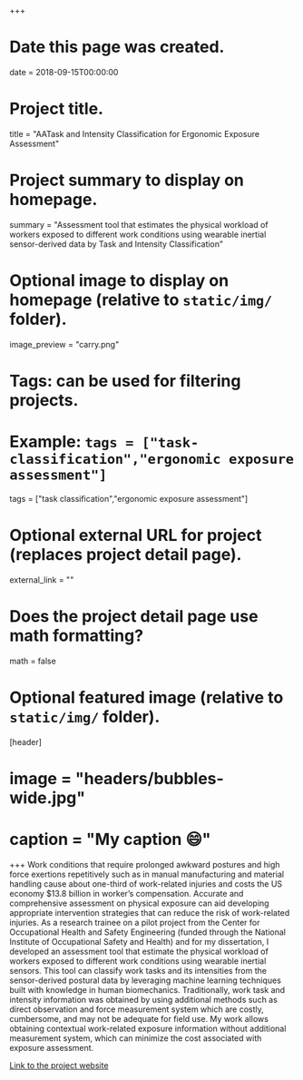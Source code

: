 

+++
# Date this page was created.
date = 2018-09-15T00:00:00

# Project title.
title = "AATask and Intensity Classification for Ergonomic Exposure Assessment"

# Project summary to display on homepage.
summary = "Assessment tool that estimates the physical workload of workers exposed to different work conditions using wearable inertial sensor-derived data by Task and Intensity Classification"

# Optional image to display on homepage (relative to `static/img/` folder).
image_preview = "carry.png"

# Tags: can be used for filtering projects.
# Example: `tags = ["task-classification","ergonomic exposure assessment"]`
tags = ["task classification","ergonomic exposure assessment"]

# Optional external URL for project (replaces project detail page).
external_link = ""

# Does the project detail page use math formatting?
math = false

# Optional featured image (relative to `static/img/` folder).
[header]
# image = "headers/bubbles-wide.jpg"
# caption = "My caption :smile:"

+++
Work conditions that require prolonged awkward postures and high force exertions repetitively such as in manual manufacturing and material handling cause about one-third of work-related injuries and costs the US economy $13.8 billion in worker’s compensation. Accurate and comprehensive assessment on physical exposure can aid developing appropriate intervention strategies that can reduce the risk of work-related injuries. As a research trainee on a pilot project from the Center for Occupational Health and Safety Engineering (funded through the National Institute of Occupational Safety and Health) and for my dissertation, I developed an assessment tool that estimate the physical workload of workers exposed to different work conditions using wearable inertial sensors. This tool can classify work tasks and its intensities from the sensor-derived postural data by leveraging machine learning techniques built with knowledge in human biomechanics. Traditionally, work task and intensity information was obtained by using additional methods such as direct observation and force measurement system which are costly, cumbersome, and may not be adequate for field use. My work allows obtaining contextual work-related exposure information without additional measurement system, which can minimize the cost associated with exposure assessment. 

[Link to the project website](http://cohse.umich.edu/funding/pprt-program-overview/past-funded-pprt-proposals/lim-and-dsouza/)

